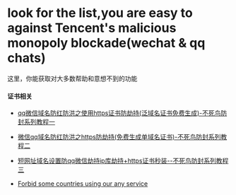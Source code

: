 # look for the list,you  are  easy to  against Tencent's malicious monopoly blockade(wechat & qq chats)

这里，你能获取对大多数帮助和意想不到的功能

#### 证书相关
- [ qq微信域名防红防洪之使用https证书防劫持(泛域名证书免费生成)-不死鸟防封系列教程一](https://github.com/wechaturl/fangfeng-guide-articles/blob/master/ssl_manage_add_star_domain.md)


- [ 微信qq域名防红防洪之https防劫持(免费生成单域名证书)-不死鸟防封系列教程二](https://github.com/wechaturl/fangfeng-guide-articles/blob/master/ssl_manage_add_file_domain.md)


- [ 短网址域名设置防qq微信劫持ip库劫持+https证书秒装--不死鸟防封系列教程三](https://github.com/wechaturl/fangfeng-guide-articles/blob/master/short_domain_set_https_ssl.md)

- [ Forbid some countries using our any service](https://github.com/wechaturl/wechat_url_api/blob/master/Suspend-IPS.MD)



